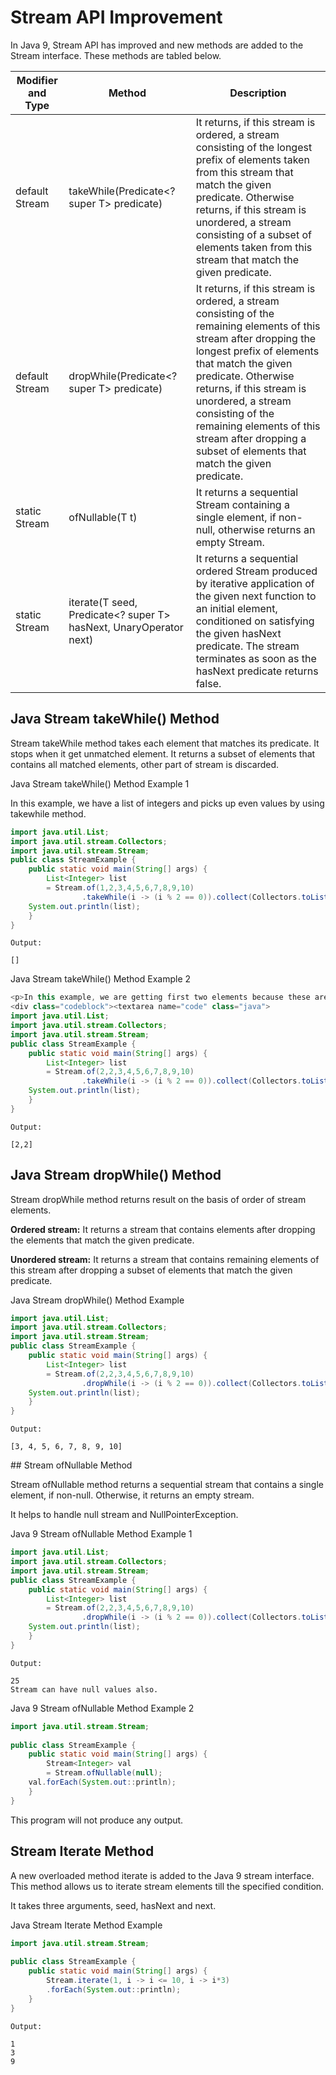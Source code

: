 #  Stream API Improvement

In Java 9, Stream API has improved and new methods are added to the Stream interface. These methods are tabled below.

| Modifier and Type	| Method	| Description|
|---|---|---|
| default Stream<T>	| takeWhile(Predicate<? super T> predicate)	| It returns, if this stream is ordered, a stream consisting of the longest prefix of elements taken from this stream that match the given predicate. Otherwise returns, if this stream is unordered, a stream consisting of a subset of elements taken from this stream that match the given predicate.| 
| default Stream<T>	| dropWhile(Predicate<? super T> predicate)	| It returns, if this stream is ordered, a stream consisting of the remaining elements of this stream after dropping the longest prefix of elements that match the given predicate. Otherwise returns, if this stream is unordered, a stream consisting of the remaining elements of this stream after dropping a subset of elements that match the given predicate. |
|static <T> Stream<T>	| ofNullable(T t)	| It returns a sequential Stream containing a single element, if non-null, otherwise returns an empty Stream.
|static <T> Stream<T>	| iterate(T seed, Predicate<? super T> hasNext, UnaryOperator<T> next)	| It returns a sequential ordered Stream produced by iterative application of the given next function to an initial element, conditioned on satisfying the given hasNext predicate. The stream terminates as soon as the hasNext predicate returns false.| 

## Java Stream takeWhile() Method

Stream takeWhile method takes each element that matches its predicate. It stops when it get unmatched element. It returns a subset of elements that contains all matched elements, other part of stream is discarded.

Java Stream takeWhile() Method Example 1

In this example, we have a list of integers and picks up even values by using takewhile method.

```java
import java.util.List;  
import java.util.stream.Collectors;  
import java.util.stream.Stream;  
public class StreamExample {  
    public static void main(String[] args) {  
        List<Integer> list   
        = Stream.of(1,2,3,4,5,6,7,8,9,10)  
                .takeWhile(i -> (i % 2 == 0)).collect(Collectors.toList());     
    System.out.println(list);  
    }  
}  
```

```
Output:

[]
```

Java Stream takeWhile() Method Example 2

```java
<p>In this example, we are getting first two elements because these are even and stops at third element. </p>  
<div class="codeblock"><textarea name="code" class="java">  
import java.util.List;  
import java.util.stream.Collectors;  
import java.util.stream.Stream;  
public class StreamExample {  
    public static void main(String[] args) {  
        List<Integer> list   
        = Stream.of(2,2,3,4,5,6,7,8,9,10)  
                .takeWhile(i -> (i % 2 == 0)).collect(Collectors.toList());     
    System.out.println(list);  
    }  
}  
```

```
Output:

[2,2]
```

## Java Stream dropWhile() Method

Stream dropWhile method returns result on the basis of order of stream elements.

**Ordered stream:** It returns a stream that contains elements after dropping the elements that match the given predicate.

**Unordered stream:** It returns a stream that contains remaining elements of this stream after dropping a subset of elements that match the given predicate.

Java Stream dropWhile() Method Example

```java
import java.util.List;  
import java.util.stream.Collectors;  
import java.util.stream.Stream;  
public class StreamExample {  
    public static void main(String[] args) {  
        List<Integer> list   
        = Stream.of(2,2,3,4,5,6,7,8,9,10)  
                .dropWhile(i -> (i % 2 == 0)).collect(Collectors.toList());     
    System.out.println(list);  
    }  
}  
```

```
Output:

[3, 4, 5, 6, 7, 8, 9, 10]
```

## Stream ofNullable Method

Stream ofNullable method returns a sequential stream that contains a single element, if non-null. Otherwise, it returns an empty stream.

It helps to handle null stream and NullPointerException.

Java 9 Stream ofNullable Method Example 1

```java
import java.util.List;  
import java.util.stream.Collectors;  
import java.util.stream.Stream;  
public class StreamExample {  
    public static void main(String[] args) {  
        List<Integer> list   
        = Stream.of(2,2,3,4,5,6,7,8,9,10)  
                .dropWhile(i -> (i % 2 == 0)).collect(Collectors.toList());     
    System.out.println(list);  
    }  
}  
```

```
Output:

25
Stream can have null values also.
```

Java 9 Stream ofNullable Method Example 2

```java
import java.util.stream.Stream;  
  
public class StreamExample {  
    public static void main(String[] args) {  
        Stream<Integer> val   
        = Stream.ofNullable(null);     
    val.forEach(System.out::println);  
    }  
}  
```

This program will not produce any output.

## Stream Iterate Method

A new overloaded method iterate is added to the Java 9 stream interface. This method allows us to iterate stream elements till the specified condition.

It takes three arguments, seed, hasNext and next.

Java Stream Iterate Method Example

```java
import java.util.stream.Stream;  
  
public class StreamExample {  
    public static void main(String[] args) {  
        Stream.iterate(1, i -> i <= 10, i -> i*3)  
        .forEach(System.out::println);  
    }  
}  
```

```
Output:

1
3
9
```